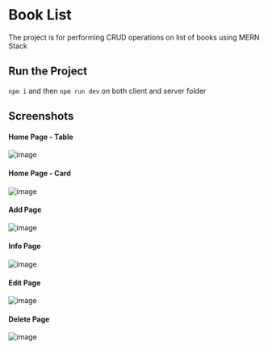 # Book List 
The project is for performing CRUD operations on list of books using MERN Stack 

## Run the Project
`npm i` and then `npm run dev` on both client and server folder 

## Screenshots 

#### Home Page - Table 
![image](https://github.com/Rishit30G/Book_Project_MERN/assets/74411873/d3f560cb-431f-4406-9cfa-04648d33dd7b)

#### Home Page - Card 
![image](https://github.com/Rishit30G/Book_Project_MERN/assets/74411873/c195c101-ba1b-43b4-988a-28577a415731)

#### Add Page 
![image](https://github.com/Rishit30G/Book_Project_MERN/assets/74411873/6006d6c8-2ff5-406b-b519-e4769371e2e8)

#### Info Page 
![image](https://github.com/Rishit30G/Book_Project_MERN/assets/74411873/ddd9256c-74bd-440e-8269-d508de3cda2a)

#### Edit Page 
![image](https://github.com/Rishit30G/Book_Project_MERN/assets/74411873/262165d1-539a-4388-8e3f-cdb3790560ae)

#### Delete Page 
![image](https://github.com/Rishit30G/Book_Project_MERN/assets/74411873/8342bcb1-a631-408d-a99c-baf67c7bf911)
